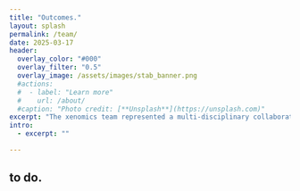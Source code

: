 ```yaml
---
title: "Outcomes."
layout: splash
permalink: /team/
date: 2025-03-17
header:
  overlay_color: "#000"
  overlay_filter: "0.5"
  overlay_image: /assets/images/stab_banner.png
  #actions:
  #  - label: "Learn more"
  #    url: /about/
  #caption: "Photo credit: [**Unsplash**](https://unsplash.com)"
excerpt: "The xenomics team represented a multi-disciplinary collaboration spanning three Universities over half a decade."
intro:
  - excerpt: ""

---
```

to do.
---
